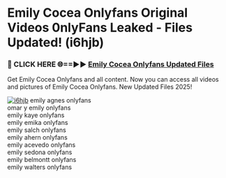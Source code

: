 # Emily Cocea Onlyfans Original Videos 0nlyFans Leaked - Files Updated! (i6hjb)

<h3>🔴 CLICK HERE 🌐==►► <a href="https://tinyurl.com/4seja8ks" rel="nofollow">Emily Cocea Onlyfans Updated Files</a></h3>

Get Emily Cocea Onlyfans and all content. Now you can access all videos and pictures of Emily Cocea Onlyfans. New Updated Files 2025!

[![i6hjb](https://i.imgur.com/EWjZXRe.gif)](https://tinyurl.com/4seja8ks)
emily agnes onlyfans<br>
omar y emily onlyfans<br>
emily kaye onlyfans<br>
emily emika onlyfans<br>
emily salch onlyfans<br>
emily ahern onlyfans<br>
emily acevedo onlyfans<br>
emily sedona onlyfans<br>
emily belmontt onlyfans<br>
emily walters onlyfans